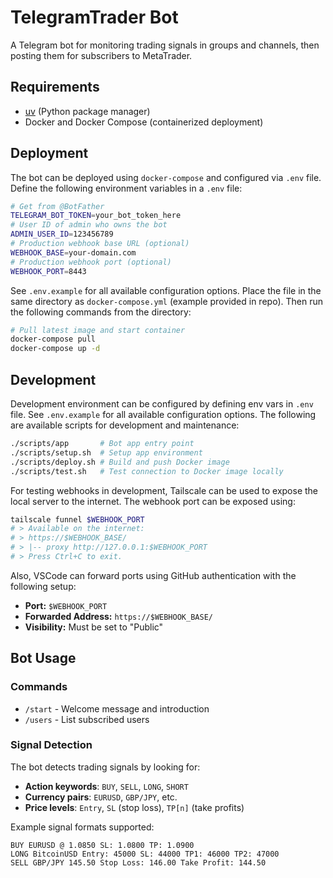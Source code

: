 # TelegramTrader Bot

A Telegram bot for monitoring trading signals in groups and channels,
then posting them for subscribers to MetaTrader.

## Requirements

- [uv](https://docs.astral.sh/uv/) (Python package manager)
- Docker and Docker Compose (containerized deployment)

## Deployment

The bot can be deployed using `docker-compose` and configured via `.env` file.
Define the following environment variables in a `.env` file:

```sh
# Get from @BotFather
TELEGRAM_BOT_TOKEN=your_bot_token_here
# User ID of admin who owns the bot
ADMIN_USER_ID=123456789
# Production webhook base URL (optional)
WEBHOOK_BASE=your-domain.com
# Production webhook port (optional)
WEBHOOK_PORT=8443
```

See `.env.example` for all available configuration options. Place the file
in the same directory as `docker-compose.yml` (example provided in repo).
Then run the following commands from the directory:

```sh
# Pull latest image and start container
docker-compose pull
docker-compose up -d
```

## Development

Development environment can be configured by defining env vars in `.env` file.
See `.env.example` for all available configuration options.
The following are available scripts for development and maintenance:

```sh
./scripts/app       # Bot app entry point
./scripts/setup.sh  # Setup app environment
./scripts/deploy.sh # Build and push Docker image
./scripts/test.sh   # Test connection to Docker image locally
```

For testing webhooks in development, Tailscale can be used to expose the local
server to the internet. The webhook port can be exposed using:

```sh
tailscale funnel $WEBHOOK_PORT
# > Available on the internet:
# > https://$WEBHOOK_BASE/
# > |-- proxy http://127.0.0.1:$WEBHOOK_PORT
# > Press Ctrl+C to exit.
```

Also, VSCode can forward ports using GitHub authentication with the following setup:

- **Port:** `$WEBHOOK_PORT`
- **Forwarded Address:** `https://$WEBHOOK_BASE/`
- **Visibility:** Must be set to "Public"

## Bot Usage

### Commands

- `/start` - Welcome message and introduction
- `/users` - List subscribed users

### Signal Detection

The bot detects trading signals by looking for:

- **Action keywords**: `BUY`, `SELL`, `LONG`, `SHORT`
- **Currency pairs**: `EURUSD`, `GBP/JPY`, etc.
- **Price levels**: `Entry`, `SL` (stop loss), `TP[n]` (take profits)

Example signal formats supported:

```
BUY EURUSD @ 1.0850 SL: 1.0800 TP: 1.0900
LONG BitcoinUSD Entry: 45000 SL: 44000 TP1: 46000 TP2: 47000
SELL GBP/JPY 145.50 Stop Loss: 146.00 Take Profit: 144.50
```
